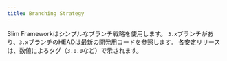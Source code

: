 ```yaml
---
title: Branching Strategy
---
```


Slim Frameworkはシンプルなブランチ戦略を使用します。 `3.x`ブランチがあり、`3.x`ブランチのHEADは最新の開発用コードを参照します。
各安定リリースは、数値によるタグ（`3.0.0`など）で示されます。
